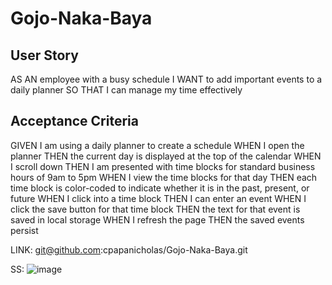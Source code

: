 # Gojo-Naka-Baya

## User Story
AS AN employee with a busy schedule
I WANT to add important events to a daily planner 
SO THAT I can manage my time effectively

## Acceptance Criteria
GIVEN I am using a daily planner to create a schedule
WHEN I open the planner
THEN the current day is displayed at the top of the calendar
WHEN I scroll down
THEN I am presented with time blocks for standard business hours of 9am to 5pm
WHEN I view the time blocks for that day
THEN each time block is color-coded to indicate whether it is in the past, present, or future
WHEN I click into a time block
THEN I can enter an event
WHEN I click the save button for that time block
THEN the text for that event is saved in local storage
WHEN I refresh the page
THEN the saved events persist

LINK: git@github.com:cpapanicholas/Gojo-Naka-Baya.git

SS: ![image](https://github.com/cpapanicholas/Gojo-Naka-Baya/assets/144556211/eadd7b76-7690-4fa6-ad71-4a94899d03d5)

